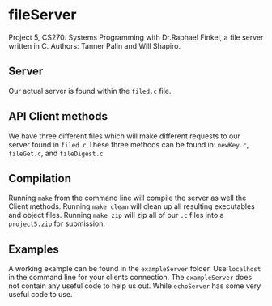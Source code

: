 # fileServer
Project 5, CS270: Systems Programming with Dr.Raphael Finkel, a file server written in C.
Authors: Tanner Palin and Will Shapiro.

## Server
Our actual server is found within the `filed.c` file.

## API Client methods
We have three different files which will make different requests to our server found in `filed.c`
These three methods can be found in: `newKey.c`, `fileGet.c`, and `fileDigest.c`

## Compilation
Running `make` from the command line will compile the server as well the Client methods.
Running `make clean` will clean up all resulting executables and object files.
Running `make zip` will zip all of our `.c` files into a `project5.zip` for submission.

## Examples
A working example can be found in the `exampleServer` folder. Use `localhost` in the command line for your clients connection. The
`exampleServer` does not contain any useful code to help us out. While `echoServer` has some very useful code to use.
